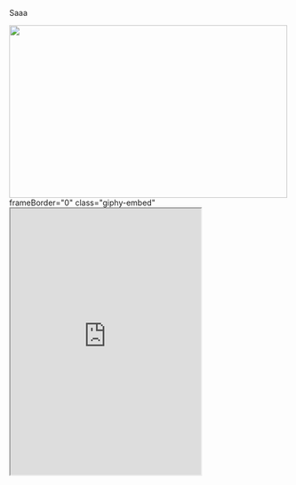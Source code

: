 Saaa

















<img src="https://giphy.com/embed/14u2ZI1XhkoZCU" align="down" width="500" height="311"> 
frameBorder="0" class="giphy-embed"
<iframe src="https://giphy.com/embed/pWhWtKdqwOAco" width="343" height="480" 
